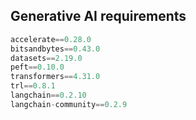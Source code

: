 ## Generative AI requirements
```python
accelerate==0.28.0
bitsandbytes==0.43.0
datasets==2.19.0
peft==0.10.0
transformers==4.31.0
trl==0.8.1
langchain==0.2.10
langchain-community==0.2.9
```
